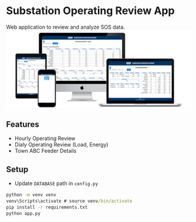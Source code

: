 # Substation Operating Review App
Web application to review and analyze SOS data.
![Substation Operating Review](screenshots/all-devices-black.png)

## Features
- Hourly Operating Review
- Dialy Operating Review (Load, Energy)
- Town ABC Feeder Details

## Setup
- Update `DATABASE` path in `config.py`
```cmd
python -m venv venv
venv\Scripts\activate # source venv/bin/activate
pip install -r requirements.txt
python app.py
```
